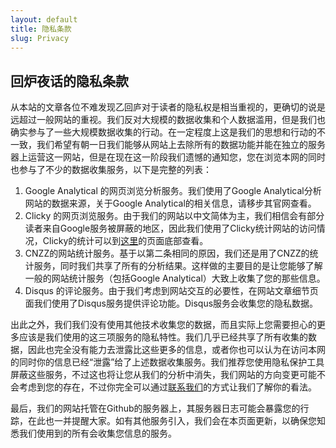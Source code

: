 ```yaml
---
layout: default
title: 隐私条款
slug: Privacy
---
```

<style>
    .rotatinglogo { position: absolute; width: 16rem; height: 16rem; margin: 2rem auto; -webkit-animation:spin 2.5s linear infinite; -moz-animation:spin 2.5s linear infinite; animation:spin 2.5s linear infinite; } @-moz-keyframes spin { 100% { -moz-transform: rotate(360deg); } } @-webkit-keyframes spin { 100% { -webkit-transform: rotate(360deg); } } @keyframes spin { 100% { -webkit-transform: rotate(360deg); transform:rotate(360deg); } }
</style>

<h2>回炉夜话的隐私条款</h2>

从本站的文章各位不难发现乙回庐对于读者的隐私权是相当重视的，更确切的说是远超过一般网站的重视。我们反对大规模的数据收集和个人数据滥用，但是我们也确实参与了一些大规模数据收集的行动。在一定程度上这是我们的思想和行动的不一致，我们希望有朝一日我们能够从网站上去除所有的数据功能并能在独立的服务器上运营这一网站，但是在现在这一阶段我们遗憾的通知您，您在浏览本网的同时也参与了不少的数据收集服务，以下是完整的列表：

1. Google Analytical 的网页浏览分析服务。我们使用了Google Analytical分析网站的数据来源，关于Google Analytical的相关信息，请移步其官网查看。
2. Clicky 的网页浏览服务。由于我们的网站以中文简体为主，我们相信会有部分读者来自Google服务被屏蔽的地区，因此我们使用了Clicky统计网站的访问情况，Clicky的统计可以到[这里](/7Clouds)的页面底部查看。
3. CNZZ的网站统计服务。基于以第二条相同的原因，我们还是用了CNZZ的统计服务，同时我们共享了所有的分析结果。这样做的主要目的是让您能够了解一般的网站统计服务（包括Google Analytical）大致上收集了您的那些信息。
4. Disqus 的评论服务。由于我们考虑到网站交互的必要性，在网站文章细节页面我们使用了Disqus服务提供评论功能。Disqus服务会收集您的隐私数据。


出此之外，我们我们没有使用其他技术收集您的数据，而且实际上您需要担心的更多应该是我们使用的这三项服务的隐私特性。我们几乎已经共享了所有收集的数据，因此也完全没有能力去泄露比这些更多的信息，或者你也可以认为在访问本网的同时你的信息已经“泄露”给了上述数据收集服务。我们推荐您使用隐私保护工具屏蔽这些服务，不过这也将让您从我们的分析中消失，我们网站的方向变更可能不会考虑到您的存在，不过你完全可以通过[联系我们](/Contactus)的方式让我们了解你的看法。


最后，我们的网站托管在Github的服务器上，其服务器日志可能会暴露您的行踪，在此也一并提醒大家。如有其他服务引入，我们会在本页面更新，以确保您知悉我们使用到的所有会收集您信息的服务。


